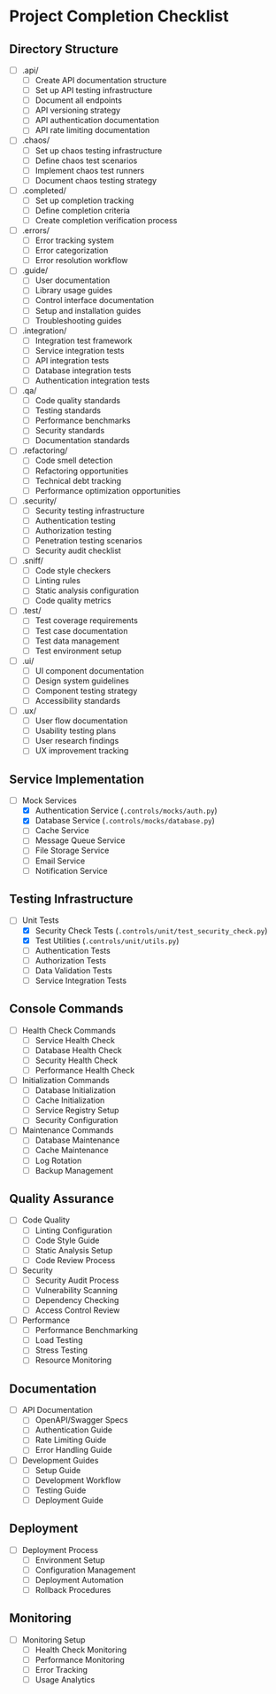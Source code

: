 # Project Completion Checklist

## Directory Structure
- [ ] .api/
  - [ ] Create API documentation structure
  - [ ] Set up API testing infrastructure
  - [ ] Document all endpoints
  - [ ] API versioning strategy
  - [ ] API authentication documentation
  - [ ] API rate limiting documentation

- [ ] .chaos/
  - [ ] Set up chaos testing infrastructure
  - [ ] Define chaos test scenarios
  - [ ] Implement chaos test runners
  - [ ] Document chaos testing strategy

- [ ] .completed/
  - [ ] Set up completion tracking
  - [ ] Define completion criteria
  - [ ] Create completion verification process

- [ ] .errors/
  - [ ] Error tracking system
  - [ ] Error categorization
  - [ ] Error resolution workflow

- [ ] .guide/
  - [ ] User documentation
  - [ ] Library usage guides
  - [ ] Control interface documentation
  - [ ] Setup and installation guides
  - [ ] Troubleshooting guides

- [ ] .integration/
  - [ ] Integration test framework
  - [ ] Service integration tests
  - [ ] API integration tests
  - [ ] Database integration tests
  - [ ] Authentication integration tests

- [ ] .qa/
  - [ ] Code quality standards
  - [ ] Testing standards
  - [ ] Performance benchmarks
  - [ ] Security standards
  - [ ] Documentation standards

- [ ] .refactoring/
  - [ ] Code smell detection
  - [ ] Refactoring opportunities
  - [ ] Technical debt tracking
  - [ ] Performance optimization opportunities

- [ ] .security/
  - [ ] Security testing infrastructure
  - [ ] Authentication testing
  - [ ] Authorization testing
  - [ ] Penetration testing scenarios
  - [ ] Security audit checklist

- [ ] .sniff/
  - [ ] Code style checkers
  - [ ] Linting rules
  - [ ] Static analysis configuration
  - [ ] Code quality metrics

- [ ] .test/
  - [ ] Test coverage requirements
  - [ ] Test case documentation
  - [ ] Test data management
  - [ ] Test environment setup

- [ ] .ui/
  - [ ] UI component documentation
  - [ ] Design system guidelines
  - [ ] Component testing strategy
  - [ ] Accessibility standards

- [ ] .ux/
  - [ ] User flow documentation
  - [ ] Usability testing plans
  - [ ] User research findings
  - [ ] UX improvement tracking

## Service Implementation
- [ ] Mock Services
  - [x] Authentication Service (`.controls/mocks/auth.py`)
  - [x] Database Service (`.controls/mocks/database.py`)
  - [ ] Cache Service
  - [ ] Message Queue Service
  - [ ] File Storage Service
  - [ ] Email Service
  - [ ] Notification Service

## Testing Infrastructure
- [ ] Unit Tests
  - [x] Security Check Tests (`.controls/unit/test_security_check.py`)
  - [x] Test Utilities (`.controls/unit/utils.py`)
  - [ ] Authentication Tests
  - [ ] Authorization Tests
  - [ ] Data Validation Tests
  - [ ] Service Integration Tests

## Console Commands
- [ ] Health Check Commands
  - [ ] Service Health Check
  - [ ] Database Health Check
  - [ ] Security Health Check
  - [ ] Performance Health Check

- [ ] Initialization Commands
  - [ ] Database Initialization
  - [ ] Cache Initialization
  - [ ] Service Registry Setup
  - [ ] Security Configuration

- [ ] Maintenance Commands
  - [ ] Database Maintenance
  - [ ] Cache Maintenance
  - [ ] Log Rotation
  - [ ] Backup Management

## Quality Assurance
- [ ] Code Quality
  - [ ] Linting Configuration
  - [ ] Code Style Guide
  - [ ] Static Analysis Setup
  - [ ] Code Review Process

- [ ] Security
  - [ ] Security Audit Process
  - [ ] Vulnerability Scanning
  - [ ] Dependency Checking
  - [ ] Access Control Review

- [ ] Performance
  - [ ] Performance Benchmarking
  - [ ] Load Testing
  - [ ] Stress Testing
  - [ ] Resource Monitoring

## Documentation
- [ ] API Documentation
  - [ ] OpenAPI/Swagger Specs
  - [ ] Authentication Guide
  - [ ] Rate Limiting Guide
  - [ ] Error Handling Guide

- [ ] Development Guides
  - [ ] Setup Guide
  - [ ] Development Workflow
  - [ ] Testing Guide
  - [ ] Deployment Guide

## Deployment
- [ ] Deployment Process
  - [ ] Environment Setup
  - [ ] Configuration Management
  - [ ] Deployment Automation
  - [ ] Rollback Procedures

## Monitoring
- [ ] Monitoring Setup
  - [ ] Health Check Monitoring
  - [ ] Performance Monitoring
  - [ ] Error Tracking
  - [ ] Usage Analytics 